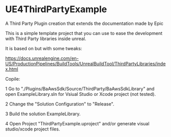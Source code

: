 # UE4ThirdPartyExample
A Third Party Plugin creation that extends the documentation made by Epic


This is a simple template project that you can use to ease the development with Third Party libraries inside unreal.

It is based on but with some tweaks:

https://docs.unrealengine.com/en-US/ProductionPipelines/BuildTools/UnrealBuildTool/ThirdPartyLibraries/index.html


Copile:

1 Go to "./Plugins/BaAwsSdk/Source/ThirdParty/BaAwsSdkLibrary" and open ExampleLibrary.sln for Vsiual Studio or Xcode project (not tested).

2 Change the "Solution Configuration" to "Release".

3 Build the solution ExampleLibrary.

4 Open Project "ThirdPartyExample.uproject" and/or generate visual studio/xcode project files.
